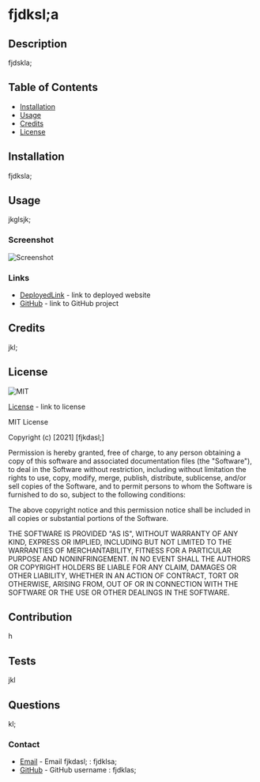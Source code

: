 # fjdksl;a

## Description

fjdskla;

## Table of Contents

* [Installation](#installation)
* [Usage](#usage)
* [Credits](#credits)
* [License](#license)

## Installation

fjdksla;

## Usage

jkglsjk;

### Screenshot

![Screenshot](fjdksl;a)

### Links

* [DeployedLink](fdksla;) - link to deployed website
* [GitHub](jfdksl;a) - link to GitHub project

## Credits

jkl;

## License
![MIT](https://img.shields.io/endpoint?label=license&message=MIT&url=https%3A%2F%2Fchoosealicense.com%2Flicenses%2Fmit)

[License](https://choosealicense.com/licenses/mit) - link to license


MIT License

Copyright (c) [2021] [fjkdasl;]

Permission is hereby granted, free of charge, to any person obtaining a copy
of this software and associated documentation files (the "Software"), to deal
in the Software without restriction, including without limitation the rights
to use, copy, modify, merge, publish, distribute, sublicense, and/or sell
copies of the Software, and to permit persons to whom the Software is
furnished to do so, subject to the following conditions:

The above copyright notice and this permission notice shall be included in all
copies or substantial portions of the Software.

THE SOFTWARE IS PROVIDED "AS IS", WITHOUT WARRANTY OF ANY KIND, EXPRESS OR
IMPLIED, INCLUDING BUT NOT LIMITED TO THE WARRANTIES OF MERCHANTABILITY,
FITNESS FOR A PARTICULAR PURPOSE AND NONINFRINGEMENT. IN NO EVENT SHALL THE
AUTHORS OR COPYRIGHT HOLDERS BE LIABLE FOR ANY CLAIM, DAMAGES OR OTHER
LIABILITY, WHETHER IN AN ACTION OF CONTRACT, TORT OR OTHERWISE, ARISING FROM,
OUT OF OR IN CONNECTION WITH THE SOFTWARE OR THE USE OR OTHER DEALINGS IN THE
SOFTWARE.


## Contribution

h

## Tests

jkl

## Questions

kl;

### Contact

* [Email](mailto:fjdklsa;) - Email fjkdasl; : fjdklsa;
* [GitHub](https://github.com/fjdklas;) - GitHub username : fjdklas;

